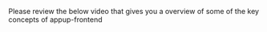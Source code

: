 
Please review the below video that gives you a overview of some of the key concepts of appup-frontend

